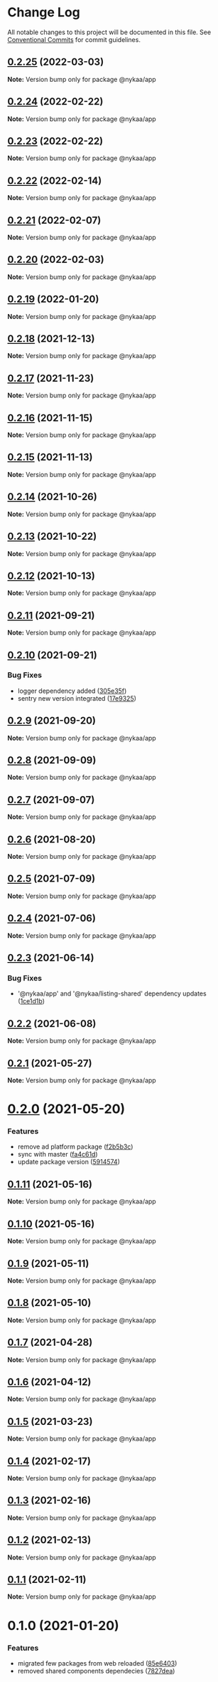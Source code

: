 # Change Log

All notable changes to this project will be documented in this file.
See [Conventional Commits](https://conventionalcommits.org) for commit guidelines.

## [0.2.25](https://github.com/Nykaa/fe-core/compare/@nykaa/app@0.2.24...@nykaa/app@0.2.25) (2022-03-03)

**Note:** Version bump only for package @nykaa/app





## [0.2.24](https://github.com/Nykaa/fe-core/compare/@nykaa/app@0.2.23...@nykaa/app@0.2.24) (2022-02-22)

**Note:** Version bump only for package @nykaa/app





## [0.2.23](https://github.com/Nykaa/fe-core/compare/@nykaa/app@0.2.22...@nykaa/app@0.2.23) (2022-02-22)

**Note:** Version bump only for package @nykaa/app





## [0.2.22](https://github.com/Nykaa/fe-core/compare/@nykaa/app@0.2.21...@nykaa/app@0.2.22) (2022-02-14)

**Note:** Version bump only for package @nykaa/app





## [0.2.21](https://github.com/Nykaa/fe-core/compare/@nykaa/app@0.2.20...@nykaa/app@0.2.21) (2022-02-07)

**Note:** Version bump only for package @nykaa/app





## [0.2.20](https://github.com/Nykaa/fe-core/compare/@nykaa/app@0.2.19...@nykaa/app@0.2.20) (2022-02-03)

**Note:** Version bump only for package @nykaa/app





## [0.2.19](https://github.com/Nykaa/fe-core/compare/@nykaa/app@0.2.18...@nykaa/app@0.2.19) (2022-01-20)

**Note:** Version bump only for package @nykaa/app





## [0.2.18](https://github.com/Nykaa/fe-core/compare/@nykaa/app@0.2.17...@nykaa/app@0.2.18) (2021-12-13)

**Note:** Version bump only for package @nykaa/app





## [0.2.17](https://github.com/Nykaa/fe-core/compare/@nykaa/app@0.2.16...@nykaa/app@0.2.17) (2021-11-23)

**Note:** Version bump only for package @nykaa/app





## [0.2.16](https://github.com/Nykaa/fe-core/compare/@nykaa/app@0.2.15...@nykaa/app@0.2.16) (2021-11-15)

**Note:** Version bump only for package @nykaa/app





## [0.2.15](https://github.com/Nykaa/fe-core/compare/@nykaa/app@0.2.14...@nykaa/app@0.2.15) (2021-11-13)

**Note:** Version bump only for package @nykaa/app





## [0.2.14](https://github.com/Nykaa/fe-core/compare/@nykaa/app@0.2.13...@nykaa/app@0.2.14) (2021-10-26)

**Note:** Version bump only for package @nykaa/app





## [0.2.13](https://github.com/Nykaa/fe-core/compare/@nykaa/app@0.2.12...@nykaa/app@0.2.13) (2021-10-22)

**Note:** Version bump only for package @nykaa/app





## [0.2.12](https://github.com/Nykaa/fe-core/compare/@nykaa/app@0.2.11...@nykaa/app@0.2.12) (2021-10-13)

**Note:** Version bump only for package @nykaa/app





## [0.2.11](https://github.com/Nykaa/fe-core/compare/@nykaa/app@0.2.10...@nykaa/app@0.2.11) (2021-09-21)

**Note:** Version bump only for package @nykaa/app





## [0.2.10](https://github.com/Nykaa/fe-core/compare/@nykaa/app@0.2.9...@nykaa/app@0.2.10) (2021-09-21)


### Bug Fixes

* logger dependency added ([305e35f](https://github.com/Nykaa/fe-core/commit/305e35f66b67ee864cc838a7a5549d34aae34e69))
* sentry new version integrated ([17e9325](https://github.com/Nykaa/fe-core/commit/17e9325e2cddf6d6f36ee05d028fda21b892ab6c))





## [0.2.9](https://github.com/Nykaa/fe-core/compare/@nykaa/app@0.2.8...@nykaa/app@0.2.9) (2021-09-20)

**Note:** Version bump only for package @nykaa/app





## [0.2.8](https://github.com/Nykaa/fe-core/compare/@nykaa/app@0.2.7...@nykaa/app@0.2.8) (2021-09-09)

**Note:** Version bump only for package @nykaa/app





## [0.2.7](https://github.com/Nykaa/fe-core/compare/@nykaa/app@0.2.6...@nykaa/app@0.2.7) (2021-09-07)

**Note:** Version bump only for package @nykaa/app





## [0.2.6](https://github.com/Nykaa/fe-core/compare/@nykaa/app@0.2.5...@nykaa/app@0.2.6) (2021-08-20)

**Note:** Version bump only for package @nykaa/app





## [0.2.5](https://github.com/Nykaa/fe-core/compare/@nykaa/app@0.2.4...@nykaa/app@0.2.5) (2021-07-09)

**Note:** Version bump only for package @nykaa/app





## [0.2.4](https://github.com/Nykaa/fe-core/compare/@nykaa/app@0.2.3...@nykaa/app@0.2.4) (2021-07-06)

**Note:** Version bump only for package @nykaa/app





## [0.2.3](https://github.com/Nykaa/fe-core/compare/@nykaa/app@0.2.2...@nykaa/app@0.2.3) (2021-06-14)


### Bug Fixes

* '@nykaa/app' and '@nykaa/listing-shared' dependency updates ([1ce1d1b](https://github.com/Nykaa/fe-core/commit/1ce1d1b17aa5808ec777d02956f9bef0c2756561))





## [0.2.2](https://github.com/Nykaa/fe-core/compare/@nykaa/app@0.2.1...@nykaa/app@0.2.2) (2021-06-08)

**Note:** Version bump only for package @nykaa/app





## [0.2.1](https://github.com/Nykaa/fe-core/compare/@nykaa/app@0.2.0...@nykaa/app@0.2.1) (2021-05-27)

**Note:** Version bump only for package @nykaa/app





# [0.2.0](https://github.com/Nykaa/fe-core/compare/@nykaa/app@0.1.11...@nykaa/app@0.2.0) (2021-05-20)


### Features

* remove ad platform package ([f2b5b3c](https://github.com/Nykaa/fe-core/commit/f2b5b3cb3b5c123cf10437a2c8ddf3b16ae95e56))
* sync with master ([fa4c61d](https://github.com/Nykaa/fe-core/commit/fa4c61d8ecfd95477f8161525c05b5321cf3acaa))
* update package version ([5914574](https://github.com/Nykaa/fe-core/commit/5914574ce07d9d792d1e371fb0f019706fbeb1b6))





## [0.1.11](https://github.com/Nykaa/fe-core/compare/@nykaa/app@0.1.10...@nykaa/app@0.1.11) (2021-05-16)

**Note:** Version bump only for package @nykaa/app





## [0.1.10](https://github.com/Nykaa/fe-core/compare/@nykaa/app@0.1.9...@nykaa/app@0.1.10) (2021-05-16)

**Note:** Version bump only for package @nykaa/app





## [0.1.9](https://github.com/Nykaa/fe-core/compare/@nykaa/app@0.1.8...@nykaa/app@0.1.9) (2021-05-11)

**Note:** Version bump only for package @nykaa/app





## [0.1.8](https://github.com/Nykaa/fe-core/compare/@nykaa/app@0.1.7...@nykaa/app@0.1.8) (2021-05-10)

**Note:** Version bump only for package @nykaa/app





## [0.1.7](https://github.com/Nykaa/fe-core/compare/@nykaa/app@0.1.6...@nykaa/app@0.1.7) (2021-04-28)

**Note:** Version bump only for package @nykaa/app





## [0.1.6](https://github.com/Nykaa/fe-core/compare/@nykaa/app@0.1.5...@nykaa/app@0.1.6) (2021-04-12)

**Note:** Version bump only for package @nykaa/app





## [0.1.5](https://github.com/Nykaa/fe-core/compare/@nykaa/app@0.1.4...@nykaa/app@0.1.5) (2021-03-23)

**Note:** Version bump only for package @nykaa/app





## [0.1.4](https://github.com/Nykaa/fe-core/compare/@nykaa/app@0.1.3...@nykaa/app@0.1.4) (2021-02-17)

**Note:** Version bump only for package @nykaa/app





## [0.1.3](https://github.com/Nykaa/fe-core/compare/@nykaa/app@0.1.2...@nykaa/app@0.1.3) (2021-02-16)

**Note:** Version bump only for package @nykaa/app





## [0.1.2](https://github.com/Nykaa/fe-core/compare/@nykaa/app@0.1.1...@nykaa/app@0.1.2) (2021-02-13)

**Note:** Version bump only for package @nykaa/app





## [0.1.1](https://github.com/Nykaa/fe-core/compare/@nykaa/app@0.1.0...@nykaa/app@0.1.1) (2021-02-11)

**Note:** Version bump only for package @nykaa/app





# 0.1.0 (2021-01-20)


### Features

* migrated few packages from web reloaded ([85e6403](https://github.com/Nykaa/fe-core/commit/85e64034e9443cdf5c805d88d8d6e1e5ba0070a4))
* removed shared components dependecies ([7827dea](https://github.com/Nykaa/fe-core/commit/7827deaa78b70e7a2916950b53f3ca7f0a40c444))

